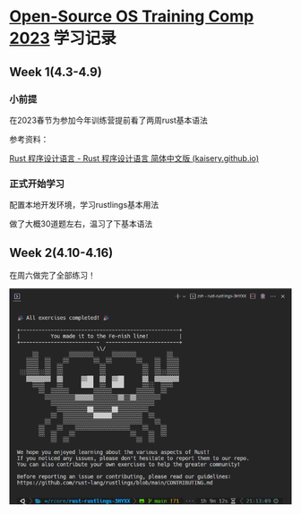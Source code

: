 
# [Open-Source OS Training Comp 2023](https://github.com/LearningOS/rust-based-os-comp2023) 学习记录



## Week 1(4.3-4.9)

### 小前提

在2023春节为参加今年训练营提前看了两周rust基本语法

参考资料：

[Rust 程序设计语言 - Rust 程序设计语言 简体中文版 (kaisery.github.io)](https://kaisery.github.io/trpl-zh-cn/)

### 正式开始学习

配置本地开发环境，学习rustlings基本用法

做了大概30道题左右，温习了下基本语法



## Week 2(4.10-4.16)

在周六做完了全部练习！

![finish rustling](https://github.com/3HYXX/LearningOS2023Record/blob/main/pictures/2_1.png)
